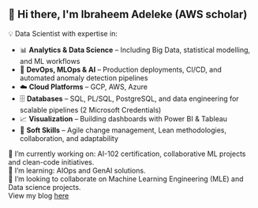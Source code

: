  ## 👋 Hi there, I'm Ibraheem Adeleke (AWS scholar)

💡 Data Scientist with expertise in:
- 📊 **Analytics & Data Science** – Including Big Data, statistical modelling, and ML workflows
- 🤖 **DevOps, MLOps & AI** – Production deployments, CI/CD, and automated anomaly detection pipelines
- ☁️ **Cloud Platforms** – GCP, AWS, Azure
- 🗄️ **Databases** – SQL, PL/SQL, PostgreSQL, and data engineering for scalable pipelines (2 Microsoft Credentials)
- 📈 **Visualization** – Building dashboards with Power BI & Tableau
- 🤝 **Soft Skills** – Agile change management, Lean methodologies, collaboration, and adaptability  

🔭 I’m currently working on: AI-102 certification, collaborative ML projects and clean-code initiatives.<br>
🌱 I’m learning: AIOps and GenAI solutions.<br>
👯 I’m looking to collaborate on Machine Learning Engineering (MLE) and Data science projects. <br>
View my blog [here](https://medium.com/@ibmexcel)
